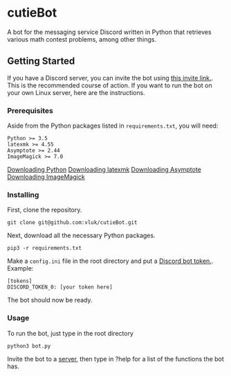 # cutieBot

A bot for the messaging service Discord written in Python that retrieves various math contest problems, among other things.

## Getting Started

If you have a Discord server, you can invite the bot using [this invite link.](https://discordapp.com/oauth2/authorize?client_id=334159122041929738&scope=bot). This is the recommended course of action. If you want to run the bot on your own Linux server, here are the instructions.

### Prerequisites

Aside from the Python packages listed in `requirements.txt`, you will need:
```
Python >= 3.5
latexmk >= 4.55
Asymptote >= 2.44
ImageMagick >= 7.0
```
[Downloading Python](https://wiki.python.org/moin/BeginnersGuide/Download)
[Downloading latexmk](https://mg.readthedocs.io/latexmk.html)
[Downloading Asymptote](http://asymptote.sourceforge.net/)
[Downloading ImageMagick](https://www.imagemagick.org/script/download.php)

### Installing

First, clone the repository.
```
git clone git@github.com:vluk/cutieBot.git
```
Next, download all the necessary Python packages.
```
pip3 -r requirements.txt
```
Make a `config.ini` file in the root directory and put a [Discord bot token.](https://discordapp.com/developers/docs/intro).
Example:
```
[tokens]
DISCORD_TOKEN_0: [your token here]
```
The bot should now be ready.

### Usage

To run the bot, just type in the root directory
```
python3 bot.py
```

Invite the bot to a [server](https://github.com/jagrosh/MusicBot/wiki/Adding-Your-Bot-To-Your-Server), then type in ?help for a list of the functions the bot has.


